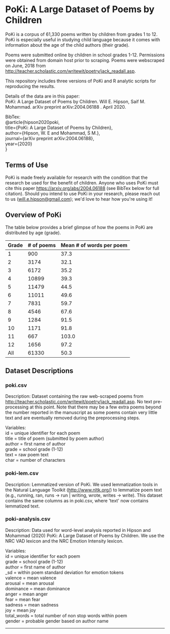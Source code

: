 # PoKi: A Large Dataset of Poems by Children
PoKi is a corpus of 61,330 poems written by children from grades 1 to 12. PoKi is especially useful in studying child language because it comes with information about the age of the child authors (their grade). 

Poems were submitted online by children in school grades 1-12. Permissions were obtained from
domain host prior to scraping. Poems were webscraped on June, 2018 from http://teacher.scholastic.com/writewit/poetry/jack_readall.asp.

This repository includes three versions of PoKi and R analytic scripts for reproducing the results.

Details of the data are in this paper:  
PoKi: A Large Dataset of Poems by Children. Will E. Hipson, Saif M. Mohammad. arXiv preprint arXiv:2004.06188 . April 2020.

BibTex:  
@article{hipson2020poki,  
  title={PoKi: A Large Dataset of Poems by Children},  
  author={Hipson, W. E and Mohammad, S M.},  
  journal={arXiv preprint arXiv:2004.06188},  
  year={2020}  
}

## Terms of Use

PoKi is made freely available for research with the condition that the research be used for the benefit of children. Anyone who uses PoKi must cite this paper https://arxiv.org/abs/2004.06188 (see BibTex below for full citation). Should you intend to use PoKi in your research, please reach out to us (will.e.hipson@gmail.com); we'd love to hear how you're using it!

## Overview of PoKi

The table below provides a brief glimpse of how the poems in PoKi are distributed by age (grade).

| Grade  | # of poems | Mean # of words per poem |
| ------------- | ------------- | ------------- | 
| 1  | 900  | 37.3  |
| 2  | 3174  | 32.1  |
| 3 | 6172  | 35.2  |
| 4  | 10899  | 39.3  |
| 5  | 11479  | 44.5  |
| 6  | 11011  | 49.6  |
| 7  | 7831  | 59.7  |
| 8  | 4546  | 67.6  |
| 9  | 1284  | 91.5  |
| 10 | 1171  | 91.8  |
| 11 | 667  | 103.0  |
| 12  | 1656  | 97.2  |
| All  | 61330  | 50.3  |

## Dataset Descriptions

### poki.csv

Description: Dataset containing the raw web-scraped poems from http://teacher.scholastic.com/writewit/poetry/jack_readall.asp. No text pre-processing at this point. Note that there may be a few extra poems beyond the number reported in the manuscript as some poems contain very little text and are eventually removed during the preprocessing steps.

Variables:  
id = unique identifier for each poem  
title = title of poem (submitted by poem author)  
author = first name of author  
grade = school grade (1-12)  
text = raw poem text  
char = number of characters  

### poki-lem.csv

Description: Lemmatized version of PoKi. We used lemmatization tools in the Natural Language Toolkit (http://www.nltk.org/) to lemmatize poem text (e.g., running, ran, runs -> run | writing, wrote, writes -> write). This dataset contains the same columns as in poki.csv, where 'text' now contains lemmatized text.

### poki-analysis.csv

Description: Data used for word-level analysis reported in Hipson and Mohammad (2020) PoKi: A Large Dataset of Poems by Children. We use the NRC VAD lexicon and the NRC Emotion Intensity lexicon.

Variables:  
id = unique identifier for each poem  
grade = school grade (1-12)  
author = first name of author  
\_sd = within poem standard deviation for emotion tokens  
valence = mean valence  
arousal = mean arousal  
dominance = mean dominance  
anger = mean anger  
fear = mean fear  
sadness = mean sadness  
joy = mean joy  
total_words = total number of non stop words within poem  
gender = probable gender based on author name  

---

